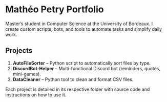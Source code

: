 # Mathéo Petry Portfolio

Master’s student in Computer Science at the University of Bordeaux. I create custom scripts, bots, and tools to automate tasks and simplify daily work.

## Projects

1. **AutoFileSorter** – Python script to automatically sort files by type.
2. **DiscordBot-Helper** – Multi-functional Discord bot (reminders, quotes, mini-games).
3. **DataCleaner** – Python tool to clean and format CSV files.

Each project is detailed in its respective folder with source code and instructions on how to use it.
